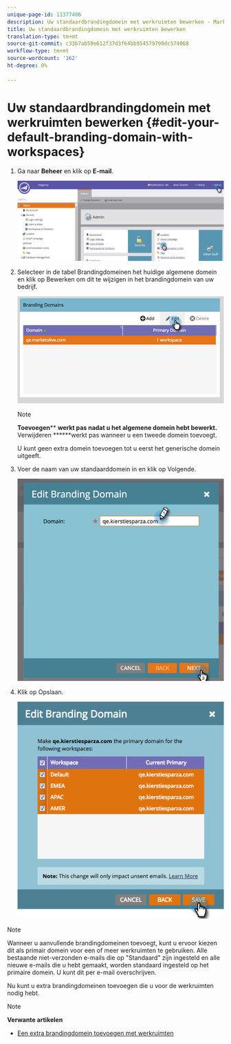 ```yaml
---
unique-page-id: 11377406
description: Uw standaardbrandingdomein met werkruimten bewerken - Marketo Docs - Productdocumentatie
title: Uw standaardbrandingdomein met werkruimten bewerken
translation-type: tm+mt
source-git-commit: c33b7ab59e612f37d3f64bb954579700dc574068
workflow-type: tm+mt
source-wordcount: '162'
ht-degree: 0%

---
```



# Uw standaardbrandingdomein met werkruimten bewerken {#edit-your-default-branding-domain-with-workspaces}

1. Ga naar **Beheer** en klik op **E-mail**.

   ![](assets/image2016-6-29-16-3a42-3a20.png)

1. Selecteer in de tabel Brandingdomeinen het huidige algemene domein en klik op Bewerken om dit te wijzigen in het brandingdomein van uw bedrijf.

   ![](assets/image2016-8-12-10-3a30-3a34.png)

   >[!NOTE]
   >
   >**Toevoegen**** **werkt pas nadat u het algemene domein hebt bewerkt.** Verwijderen ******werkt pas wanneer u een tweede domein toevoegt.
   >
   >U kunt geen extra domein toevoegen tot u eerst het generische domein uitgeeft.

1. Voer de naam van uw standaarddomein in en klik op Volgende.

   ![](assets/image2016-8-12-10-3a32-3a31.png)

1. Klik op Opslaan.

   ![](assets/edit-branding-domain-9-12-16-hand.png)

>[!NOTE]
>
>Wanneer u aanvullende brandingdomeinen toevoegt, kunt u ervoor kiezen dit als primair domein voor een of meer werkruimten te gebruiken. Alle bestaande niet-verzonden e-mails die op &quot;Standaard&quot; zijn ingesteld en alle nieuwe e-mails die u hebt gemaakt, worden standaard ingesteld op het primaire domein. U kunt dit per e-mail overschrijven.

Nu kunt u extra brandingdomeinen [](add-an-additional-branding-domain-with-workspaces.md) toevoegen die u voor de werkruimten nodig hebt.

>[!NOTE]
>
>**Verwante artikelen**
>
>* [Een extra brandingdomein toevoegen met werkruimten](add-an-additional-branding-domain-with-workspaces.md)

